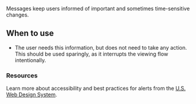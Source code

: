 Messages keep users informed of important and sometimes time-sensitive changes.

## When to use

- The user needs this information, but does not need to take any action. This should be used sparingly, as it interrupts the viewing flow intentionally.

### Resources
Learn more about accessibility and best practices for alerts from the [U.S. Web Design System](https://designsystem.digital.gov/components/alerts/).
